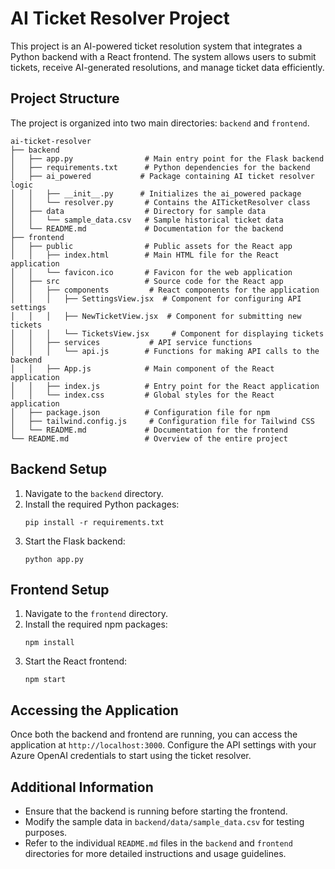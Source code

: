# AI Ticket Resolver Project

This project is an AI-powered ticket resolution system that integrates a Python backend with a React frontend. The system allows users to submit tickets, receive AI-generated resolutions, and manage ticket data efficiently.

## Project Structure

The project is organized into two main directories: `backend` and `frontend`.

```
ai-ticket-resolver
├── backend
│   ├── app.py                # Main entry point for the Flask backend
│   ├── requirements.txt      # Python dependencies for the backend
│   ├── ai_powered           # Package containing AI ticket resolver logic
│   │   ├── __init__.py      # Initializes the ai_powered package
│   │   └── resolver.py       # Contains the AITicketResolver class
│   ├── data                  # Directory for sample data
│   │   └── sample_data.csv   # Sample historical ticket data
│   └── README.md             # Documentation for the backend
├── frontend
│   ├── public                # Public assets for the React app
│   │   ├── index.html        # Main HTML file for the React application
│   │   └── favicon.ico       # Favicon for the web application
│   ├── src                   # Source code for the React app
│   │   ├── components         # React components for the application
│   │   │   ├── SettingsView.jsx  # Component for configuring API settings
│   │   │   ├── NewTicketView.jsx  # Component for submitting new tickets
│   │   │   └── TicketsView.jsx     # Component for displaying tickets
│   │   ├── services           # API service functions
│   │   │   └── api.js        # Functions for making API calls to the backend
│   │   ├── App.js            # Main component of the React application
│   │   ├── index.js          # Entry point for the React application
│   │   └── index.css         # Global styles for the React application
│   ├── package.json          # Configuration file for npm
│   ├── tailwind.config.js     # Configuration file for Tailwind CSS
│   └── README.md             # Documentation for the frontend
└── README.md                 # Overview of the entire project
```

## Backend Setup

1. Navigate to the `backend` directory.
2. Install the required Python packages:
   ```
   pip install -r requirements.txt
   ```
3. Start the Flask backend:
   ```
   python app.py
   ```

## Frontend Setup

1. Navigate to the `frontend` directory.
2. Install the required npm packages:
   ```
   npm install
   ```
3. Start the React frontend:
   ```
   npm start
   ```

## Accessing the Application

Once both the backend and frontend are running, you can access the application at `http://localhost:3000`. Configure the API settings with your Azure OpenAI credentials to start using the ticket resolver.

## Additional Information

- Ensure that the backend is running before starting the frontend.
- Modify the sample data in `backend/data/sample_data.csv` for testing purposes.
- Refer to the individual `README.md` files in the `backend` and `frontend` directories for more detailed instructions and usage guidelines.